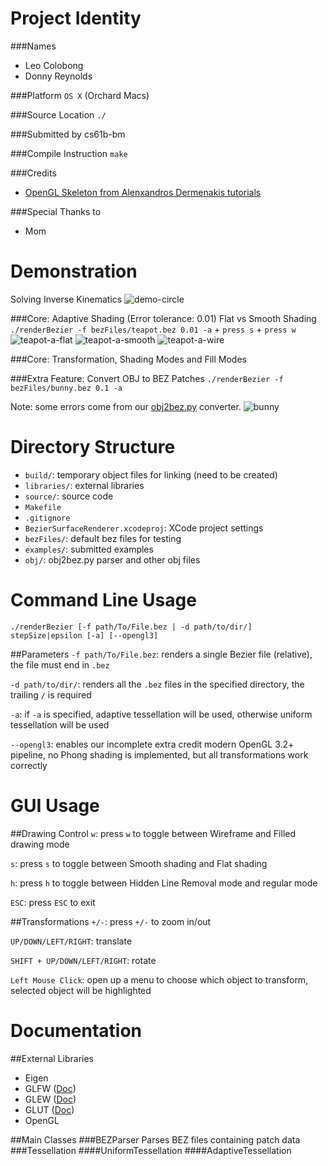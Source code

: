 Project Identity
================
###Names
- Leo Colobong
- Donny Reynolds

###Platform
`OS X` (Orchard Macs)

###Source Location
`./`

###Submitted by
cs61b-bm

###Compile Instruction
`make`

###Credits
- [OpenGL Skeleton from Alenxandros Dermenakis tutorials](http://www.alexandrosdermenakis.com)

###Special Thanks to
- Mom

Demonstration
====================

Solving Inverse Kinematics
![demo-circle](/examples/teapot_u_flat.png)

###Core: Adaptive Shading (Error tolerance: 0.01)
Flat vs Smooth Shading `./renderBezier -f bezFiles/teapot.bez 0.01 -a` + `press s` + `press w`
![teapot-a-flat](/examples/teapot_a_flat.png)
![teapot-a-smooth](/examples/teapot_a_smooth.png)
![teapot-a-wire](/examples/teapot_a_wire.png)

###Core: Transformation, Shading Modes and Fill Modes

###Extra Feature: Convert OBJ to BEZ Patches
`./renderBezier -f bezFiles/bunny.bez 0.1 -a`

Note: some errors come from our [obj2bez.py](obj/obj2bez.py) converter.
![bunny](/examples/bunny.png)

###
Directory Structure
=====================
- `build/`: temporary object files for linking (need to be created)
- `libraries/`: external libraries
- `source/`: source code
- `Makefile`
- `.gitignore`
- `BezierSurfaceRenderer.xcodeproj`: XCode project settings
- `bezFiles/`: default bez files for testing
- `examples/`: submitted examples
- `obj/`: obj2bez.py parser and other obj files

Command Line Usage
=====================

`./renderBezier [-f path/To/File.bez | -d path/to/dir/] stepSize|epsilon [-a] [--opengl3]`

##Parameters
`-f path/To/File.bez`: renders a single Bezier file (relative), the file must end in `.bez`

`-d path/to/dir/`: renders all the `.bez` files in the specified directory, the trailing `/` is required

`-a`: if `-a` is specified, adaptive tessellation will be used, otherwise uniform tessellation will be used

`--opengl3`: enables our incomplete extra credit modern OpenGL 3.2+ pipeline, no Phong shading is implemented, but all transformations work correctly

GUI Usage
=====================

##Drawing Control
`w`: press `w` to toggle between Wireframe and Filled drawing mode

`s`: press `s` to toggle between Smooth shading and Flat shading

`h`: press `h` to toggle between Hidden Line Removal mode and regular mode

`ESC`: press `ESC` to exit

##Transformations
`+/-`: press `+/-` to zoom in/out

`UP/DOWN/LEFT/RIGHT`: translate

`SHIFT + UP/DOWN/LEFT/RIGHT`: rotate

`Left Mouse Click`: open up a menu to choose which object to transform, selected object will be highlighted

Documentation
=====================

##External Libraries
- Eigen
- GLFW ([Doc](http://www.glfw.org/docs/latest/pages.html))
- GLEW ([Doc](http://glew.sourceforge.net/install.html))
- GLUT ([Doc](http://www.opengl.org/resources/libraries/glut/))
- OpenGL

##Main Classes
###BEZParser
Parses BEZ files containing patch data
###Tessellation
####UniformTessellation
####AdaptiveTessellation
